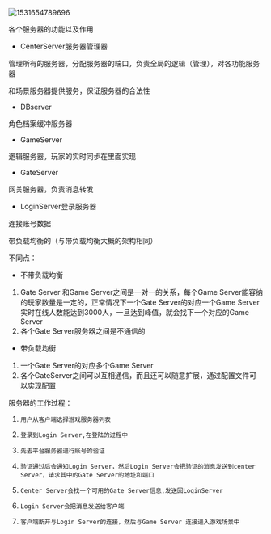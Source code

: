 ![1531654789696](C:\Users\brain\AppData\Local\Temp\1531654789696.png)

各个服务器的功能以及作用

-  CenterServer服务器管理器

管理所有的服务器，分配服务器的端口，负责全局的逻辑（管理），对各功能服务器

和场景服务器提供服务，保证服务器的合法性

-  DBserver

角色档案缓冲服务器

-   GameServer

逻辑服务器，玩家的实时同步在里面实现

-  GateServer

网关服务器，负责消息转发

- LoginServer登录服务器

连接账号数据

带负载均衡的（与带负载均衡大概的架构相同）

不同点：

-   不带负载均衡

1.   Gate Server 和Game Server之间是一对一的关系，每个Game Server能容纳的玩家数量是一定的，正常情况下一个Gate Server的对应一个Game Server实时在线人数能达到3000人，一旦达到峰值，就会找下一个对应的Game Server
2.  各个Gate Server服务器之间是不通信的

 

- 带负载均衡

1.  一个Gate Server的对应多个Game Server
2. 各个GateServer之间可以互相通信，而且还可以随意扩展，通过配置文件可以实现配置

服务器的工作过程：

1)     用户从客户端选择游戏服务器列表

2)     登录到Login Server,在登陆的过程中

3)     先去平台服务器进行账号的验证

4)     验证通过后会通知Login Server，然后Login Server会把验证的消息发送到center Server，请求其中的Gate Server的地址和端口

5)     Center Server会找一个可用的Gate Server信息,发送回LoginServer

6)     Login Server会把消息发送给客户端

7)     客户端断开与Login Server的连接，然后与Game Server 连接进入游戏场景中